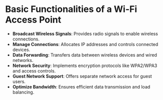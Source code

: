 # Basic Functionalities of a Wi-Fi Access Point

- **Broadcast Wireless Signals**: Provides radio signals to enable wireless connections.  
- **Manage Connections**: Allocates IP addresses and controls connected devices.  
- **Data Forwarding**: Transfers data between wireless devices and wired networks.  
- **Network Security**: Implements encryption protocols like WPA2/WPA3 and access controls.  
- **Guest Network Support**: Offers separate network access for guest users.  
- **Optimize Bandwidth**: Ensures efficient data transmission and load balancing.  

